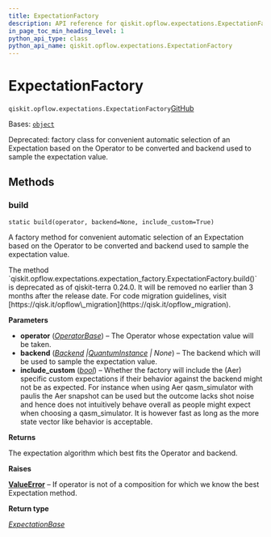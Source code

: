 ```yaml
---
title: ExpectationFactory
description: API reference for qiskit.opflow.expectations.ExpectationFactory
in_page_toc_min_heading_level: 1
python_api_type: class
python_api_name: qiskit.opflow.expectations.ExpectationFactory
---
```


# ExpectationFactory

<span id="qiskit.opflow.expectations.ExpectationFactory" />

`qiskit.opflow.expectations.ExpectationFactory`[GitHub](https://github.com/qiskit/qiskit/tree/stable/0.44/qiskit/opflow/expectations/expectation_factory.py "view source code")

Bases: [`object`](https://docs.python.org/3/library/functions.html#object "(in Python v3.12)")

Deprecated: factory class for convenient automatic selection of an Expectation based on the Operator to be converted and backend used to sample the expectation value.

## Methods

### build

<span id="qiskit.opflow.expectations.ExpectationFactory.build" />

`static build(operator, backend=None, include_custom=True)`

A factory method for convenient automatic selection of an Expectation based on the Operator to be converted and backend used to sample the expectation value.

<Admonition title="Deprecated since version 0.24.0" type="danger">
  The method `qiskit.opflow.expectations.expectation_factory.ExpectationFactory.build()` is deprecated as of qiskit-terra 0.24.0. It will be removed no earlier than 3 months after the release date. For code migration guidelines, visit [https://qisk.it/opflow\_migration](https://qisk.it/opflow_migration).
</Admonition>

**Parameters**

*   **operator** ([*OperatorBase*](qiskit.opflow.OperatorBase "qiskit.opflow.operator_base.OperatorBase")) – The Operator whose expectation value will be taken.
*   **backend** ([*Backend*](qiskit.providers.Backend "qiskit.providers.backend.Backend")  *|*[*QuantumInstance*](qiskit.utils.QuantumInstance "qiskit.utils.quantum_instance.QuantumInstance") *| None*) – The backend which will be used to sample the expectation value.
*   **include\_custom** ([*bool*](https://docs.python.org/3/library/functions.html#bool "(in Python v3.12)")) – Whether the factory will include the (Aer) specific custom expectations if their behavior against the backend might not be as expected. For instance when using Aer qasm\_simulator with paulis the Aer snapshot can be used but the outcome lacks shot noise and hence does not intuitively behave overall as people might expect when choosing a qasm\_simulator. It is however fast as long as the more state vector like behavior is acceptable.

**Returns**

The expectation algorithm which best fits the Operator and backend.

**Raises**

[**ValueError**](https://docs.python.org/3/library/exceptions.html#ValueError "(in Python v3.12)") – If operator is not of a composition for which we know the best Expectation method.

**Return type**

[*ExpectationBase*](qiskit.opflow.expectations.ExpectationBase "qiskit.opflow.expectations.expectation_base.ExpectationBase")

